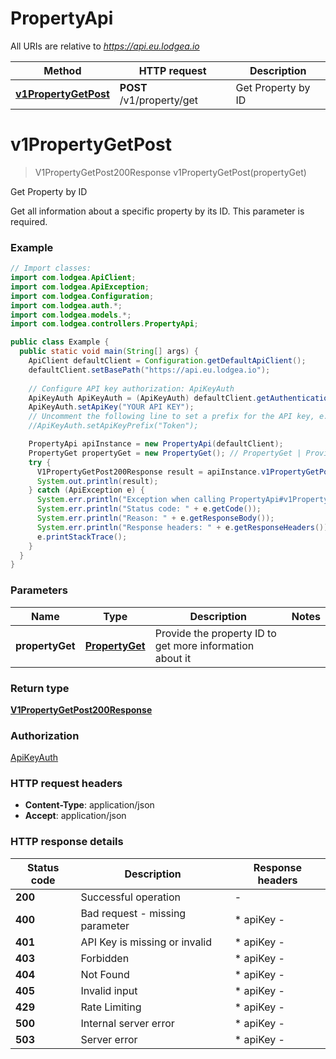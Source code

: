 # PropertyApi

All URIs are relative to *https://api.eu.lodgea.io*

| Method | HTTP request | Description |
|------------- | ------------- | -------------|
| [**v1PropertyGetPost**](PropertyApi.md#v1PropertyGetPost) | **POST** /v1/property/get | Get Property by ID |


<a name="v1PropertyGetPost"></a>
# **v1PropertyGetPost**
> V1PropertyGetPost200Response v1PropertyGetPost(propertyGet)

Get Property by ID

Get all information about a specific property by its ID. This parameter is required.

### Example
```java
// Import classes:
import com.lodgea.ApiClient;
import com.lodgea.ApiException;
import com.lodgea.Configuration;
import com.lodgea.auth.*;
import com.lodgea.models.*;
import com.lodgea.controllers.PropertyApi;

public class Example {
  public static void main(String[] args) {
    ApiClient defaultClient = Configuration.getDefaultApiClient();
    defaultClient.setBasePath("https://api.eu.lodgea.io");
    
    // Configure API key authorization: ApiKeyAuth
    ApiKeyAuth ApiKeyAuth = (ApiKeyAuth) defaultClient.getAuthentication("ApiKeyAuth");
    ApiKeyAuth.setApiKey("YOUR API KEY");
    // Uncomment the following line to set a prefix for the API key, e.g. "Token" (defaults to null)
    //ApiKeyAuth.setApiKeyPrefix("Token");

    PropertyApi apiInstance = new PropertyApi(defaultClient);
    PropertyGet propertyGet = new PropertyGet(); // PropertyGet | Provide the property ID to get more information about it
    try {
      V1PropertyGetPost200Response result = apiInstance.v1PropertyGetPost(propertyGet);
      System.out.println(result);
    } catch (ApiException e) {
      System.err.println("Exception when calling PropertyApi#v1PropertyGetPost");
      System.err.println("Status code: " + e.getCode());
      System.err.println("Reason: " + e.getResponseBody());
      System.err.println("Response headers: " + e.getResponseHeaders());
      e.printStackTrace();
    }
  }
}
```

### Parameters

| Name | Type | Description  | Notes |
|------------- | ------------- | ------------- | -------------|
| **propertyGet** | [**PropertyGet**](PropertyGet.md)| Provide the property ID to get more information about it | |

### Return type

[**V1PropertyGetPost200Response**](V1PropertyGetPost200Response.md)

### Authorization

[ApiKeyAuth](../README.md#ApiKeyAuth)

### HTTP request headers

 - **Content-Type**: application/json
 - **Accept**: application/json

### HTTP response details
| Status code | Description | Response headers |
|-------------|-------------|------------------|
| **200** | Successful operation |  -  |
| **400** | Bad request - missing parameter |  * apiKey -  <br>  |
| **401** | API Key is missing or invalid |  * apiKey -  <br>  |
| **403** | Forbidden |  * apiKey -  <br>  |
| **404** | Not Found |  * apiKey -  <br>  |
| **405** | Invalid input |  * apiKey -  <br>  |
| **429** | Rate Limiting |  * apiKey -  <br>  |
| **500** | Internal server error |  * apiKey -  <br>  |
| **503** | Server error |  * apiKey -  <br>  |

